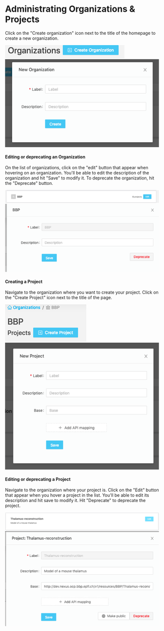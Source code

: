 # Administrating Organizations & Projects

Click on the "Create organization" icon next to the title of the homepage to create a new organization.

![Create organization button](../assets/create-organization-button.png)
![Create organization](../assets/create-organization.png)

#### Editing or deprecating an Organization

On the list of organizations, click on the "edit" button that appear when hovering on an organization. You'll be able to edit the description of the organization and hit "Save" to modify it. To deprecate the organization, hit the "Deprecate" button.

![Edit organization button](../assets/edit-organization-button.png)
![Edit organization](../assets/edit-organization.png)

#### Creating a Project

Navigate to the organization where you want to create your project. Click on the "Create Project" icon next to the title of the page.

![Create project button](../assets/create-project-button.png)
![Create project](../assets/create-project.png)

#### Editing or deprecating a Project

Navigate to the organization where your project is. Click on the "Edit" button that appear when you hover a project in the list. You'll be able to edit its description and hit save to modify it. Hit "Deprecate" to deprecate the project.

![Edit project button](../assets/edit-project-button.png)
![Edit project](../assets/edit-project.png)

